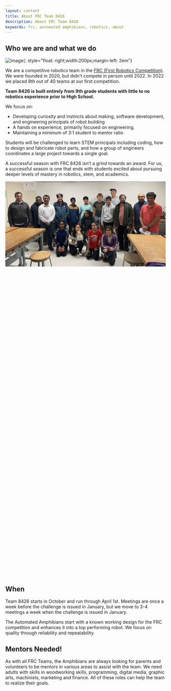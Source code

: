 ```yaml
---
layout: content
title: About FRC Team 8426 
description: About FRC Team 8426 
keywords: frc, automated amphibians, robotics, about
---
```

## Who we are and what we do

![image]({{site.baseurl}}/assets/centered-logo-trimmed.jpg){: style="float: right;width:200px;margin-left: 2em"}

We are a competitive robotics team in the [FRC (First Robotics Competition)](https://www.firstinspires.org/robotics/frc). We were founded in 2020, but didn't compete in person until 2022. In 2022 we placed 8th out of 40 teams at our first competition. 

**Team 8426 is built entirely from 9th grade students with little to no robotics experience prior to High School.** 

We focus on:
* Developing curiosity and instincts about making, software development, and engineering principals of robot building
* A hands on experience, primarily focused on engineering.
* Maintaining a minimum of 3:1 student to mentor ratio

Students will be challenged to learn STEM principals including coding, how to design and fabricate robot parts, and how a group of engineers coordinates a large project towards a single goal. 

A successful season with FRC 8426 isn’t a grind towards an award. For us, a successful season is one that ends with students excited about pursuing deeper levels of mastery in robotics, stem, and academics.
<div>
  <img src="assets/team-pic.jpg" style="opacity:1;transition:opacity 1s ease-in-out;"/>
  <img src="assets/centered-logo-trimmed.jpg" style="opacity:0;transition:opacity 1s ease-in-out;"/>
  <img src="assets/charged-up-logo.jpg" style="opacity:0;transition:opacity 1s ease-in-out;"/>
  <img src="assets/Robotplacingcone.jpg" style="opacity:0;transition:opacity 1s ease-in-out;"/>
</div>

<script>
var images = document.querySelectorAll("div img");
var index = 0;

function nextImage() {
  images[index].style.opacity = "0";
  index = (index + 1) % images.length;
  images[index].style.opacity = "1";
}

setInterval(nextImage, 5000); // change image every 5 seconds
</script>

## When 
Team 8426 starts in October and run through April 1st. Meetings are once a week before the challenge is issued in January, but we move to 3-4 meetings a week when the challenge is issued in January.

The Automated Amphibians start with a known working design for the FRC competition and enhances it into a top performing robot. We focus on quality through reliability and repeatability.

## Mentors Needed!
As with all FRC Teams, the Amphibians are always looking for parents and volunteers to be mentors in various areas to assist with the team. We need adults with skills in woodworking skills, programming, digital media, graphic arts, machinists, marketing and finance. All of these roles can help the team to realize their goals.

